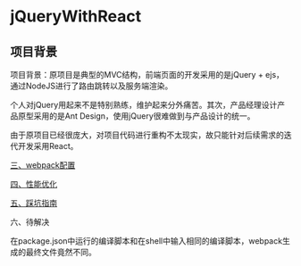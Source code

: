 # jQueryWithReact

## 项目背景

项目背景：原项目是典型的MVC结构，前端页面的开发采用的是jQuery + ejs，通过NodeJS进行了路由跳转以及服务端渲染。

个人对jQuery用起来不是特别熟练，维护起来分外痛苦。其次，产品经理设计产品原型采用的是Ant Design，使用jQuery很难做到与产品设计的统一。

由于原项目已经很庞大，对项目代码进行重构不太现实，故只能针对后续需求的迭代开发采用React。

[三、webpack配置](https://github.com/Bian2017/jQueryWithReact/blob/master/doc/docs/%E4%B8%89%E3%80%81webpack%E9%85%8D%E7%BD%AE.md)

[四、性能优化](https://github.com/Bian2017/jQueryWithReact/blob/master/doc/docs/%E5%9B%9B%E3%80%81%E6%80%A7%E8%83%BD%E4%BC%98%E5%8C%96.md)

[五、踩坑指南](https://github.com/Bian2017/jQueryWithReact/blob/master/doc/docs/%E4%BA%94%E3%80%81%E8%B8%A9%E5%9D%91%E6%8C%87%E5%8D%97.md)



六、待解决

在package.json中运行的编译脚本和在shell中输入相同的编译脚本，webpack生成的最终文件竟然不同。